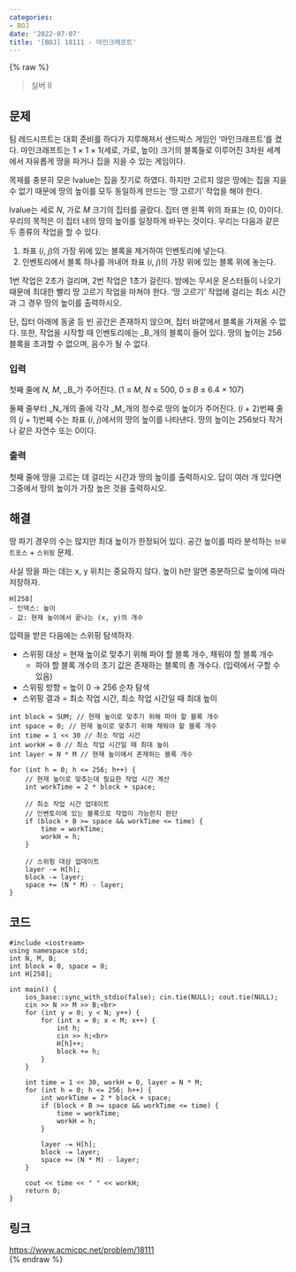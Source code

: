```yaml
---
categories:
- BOJ
date: '2022-07-07'
title: '[BOJ] 18111 - 마인크래프트'
---
```


{% raw %}
> 실버 II<br>

## 문제
팀 레드시프트는 대회 준비를 하다가 지루해져서 샌드박스 게임인 ‘마인크래프트’를 켰다. 마인크래프트는 1 × 1 × 1(세로, 가로, 높이) 크기의 블록들로 이루어진 3차원 세계에서 자유롭게 땅을 파거나 집을 지을 수 있는 게임이다.

목재를 충분히 모은 lvalue는 집을 짓기로 하였다. 하지만 고르지 않은 땅에는 집을 지을 수 없기 때문에 땅의 높이를 모두 동일하게 만드는 ‘땅 고르기’ 작업을 해야 한다.

lvalue는 세로  _N_, 가로  _M_  크기의 집터를 골랐다. 집터 맨 왼쪽 위의 좌표는 (0, 0)이다. 우리의 목적은 이 집터 내의 땅의 높이를 일정하게 바꾸는 것이다. 우리는 다음과 같은 두 종류의 작업을 할 수 있다.

1.  좌표 (_i_,  _j_)의 가장 위에 있는 블록을 제거하여 인벤토리에 넣는다.
2.  인벤토리에서 블록 하나를 꺼내어 좌표 (_i_,  _j_)의 가장 위에 있는 블록 위에 놓는다.

1번 작업은 2초가 걸리며, 2번 작업은 1초가 걸린다. 밤에는 무서운 몬스터들이 나오기 때문에 최대한 빨리 땅 고르기 작업을 마쳐야 한다. ‘땅 고르기’ 작업에 걸리는 최소 시간과 그 경우 땅의 높이를 출력하시오.

단, 집터 아래에 동굴 등 빈 공간은 존재하지 않으며, 집터 바깥에서 블록을 가져올 수 없다. 또한, 작업을 시작할 때 인벤토리에는  _B_개의 블록이 들어 있다. 땅의 높이는 256블록을 초과할 수 없으며, 음수가 될 수 없다.

### 입력
첫째 줄에  _N, M_,  _B_가 주어진다. (1 ≤ _M_,  _N_  ≤ 500, 0 ≤ _B_  ≤ 6.4 × 107)

둘째 줄부터  _N_개의 줄에 각각  _M_개의 정수로 땅의 높이가 주어진다. (_i_ + 2)번째 줄의 (_j_ + 1)번째 수는 좌표 (_i_, _j_)에서의 땅의 높이를 나타낸다. 땅의 높이는 256보다 작거나 같은 자연수 또는 0이다.

### 출력
첫째 줄에 땅을 고르는 데 걸리는 시간과 땅의 높이를 출력하시오. 답이 여러 개 있다면 그중에서 땅의 높이가 가장 높은 것을 출력하시오.

## 해결
땅 파기 경우의 수는 많지만 최대 높이가 한정되어 있다. 공간 높이를 따라 분석하는 `브루트포스` + `스위핑` 문제.

사실 땅을 파는 데는 x, y 위치는 중요하지 않다. 높이 h만 알면 충분하므로 높이에 따라 저장하자.
```
H[258]
- 인덱스: 높이
- 값: 현재 높이에서 끝나는 (x, y)의 개수
```

입력을 받은 다음에는 스위핑 탐색하자.
- 스위핑 대상 = 현재 높이로 맞추기 위해 파야 할 블록 개수, 채워야 할 블록 개수
	- 파야 할 블록 개수의 초기 값은 존재하는 블록의 총 개수다. (입력에서 구할 수 있음)
- 스위핑 방향 = 높이 0 → 256 순차 탐색
- 스위핑 결과 = 최소 작업 시간, 최소 작업 시간일 때 최대 높이

```
int block = SUM; // 현재 높이로 맞추기 위해 파야 할 블록 개수
int space = 0; // 현재 높이로 맞추기 위해 채워야 할 블록 개수
int time = 1 << 30 // 최소 작업 시간
int workH = 0 // 최소 작업 시간일 때 최대 높이
int layer = N * M // 현재 높이에서 존재하는 블록 개수

for (int h = 0; h <= 256; h++) {
	// 현재 높이로 맞추는데 필요한 작업 시간 계산
	int workTime = 2 * block + space;
	
	// 최소 작업 시간 업데이트
	// 인벤토리에 있는 블록으로 작업이 가능한지 판단
	if (block + B >= space && workTime <= time) {
		time = workTime;
		workH = h;
	}

	// 스위핑 대상 업데이트
	layer -= H[h];
	block -= layer;
	space += (N * M) - layer;
}
```

## 코드
```
#include <iostream>
using namespace std;
int N, M, B;
int block = 0, space = 0;
int H[258];

int main() {
	ios_base::sync_with_stdio(false); cin.tie(NULL); cout.tie(NULL);
	cin >> N >> M >> B;<br>
	for (int y = 0; y < N; y++) {
		for (int x = 0; x < M; x++) {
			int h;
			cin >> h;<br>
			H[h]++;
			block += h;
		}
	}
	
	int time = 1 << 30, workH = 0, layer = N * M;
	for (int h = 0; h <= 256; h++) {
		int workTime = 2 * block + space;
		if (block + B >= space && workTime <= time) {
			time = workTime;
			workH = h;
		}

		layer -= H[h];
		block -= layer;
		space += (N * M) - layer;
	}

	cout << time << " " << workH;
	return 0;
}
```

## 링크
https://www.acmicpc.net/problem/18111<br>
{% endraw %}